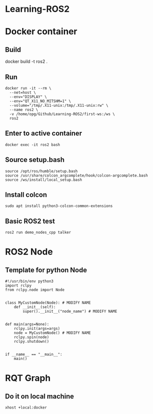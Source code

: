 # Learning-ROS2

# Docker container

## Build
docker build -t ros2 .

## Run
```
docker run -it --rm \
  --net=host \
  --env="DISPLAY" \
  --env="QT_X11_NO_MITSHM=1" \
  --volume="/tmp/.X11-unix:/tmp/.X11-unix:rw" \
  --name ros2 \
  -v /home/opg/Github/Learning-ROS2/first-ws:/ws \
  ros2
```
## Enter to active container 
```
docker exec -it ros2 bash
```

## Source setup.bash
```
source /opt/ros/humble/setup.bash
source /usr/share/colcon_argcomplete/hook/colcon-argcomplete.bash
source /ws/install/local_setup.bash
```
## Install colcon
```
sudo apt install python3-colcon-common-extensions
```

## Basic ROS2 test 
```
ros2 run demo_nodes_cpp talker
```


# ROS2 Node
## Template for python Node
```
#!/usr/bin/env python3
import rclpy
from rclpy.node import Node
     
     
class MyCustomNode(Node): # MODIFY NAME
    def __init__(self):
        super().__init__("node_name") # MODIFY NAME
     
     
def main(args=None):
    rclpy.init(args=args)
    node = MyCustomNode() # MODIFY NAME
    rclpy.spin(node)
    rclpy.shutdown()
     
     
if __name__ == "__main__":
    main()
```

# RQT Graph

## Do it on local machine
```
xhost +local:docker
```

